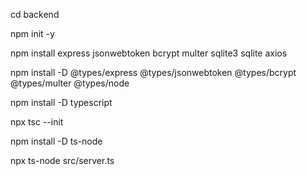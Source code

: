 cd backend

npm init -y

npm install express jsonwebtoken bcrypt multer sqlite3 sqlite axios

npm install -D @types/express @types/jsonwebtoken @types/bcrypt @types/multer @types/node

npm install -D typescript

npx tsc --init

npm install -D ts-node

npx ts-node src/server.ts